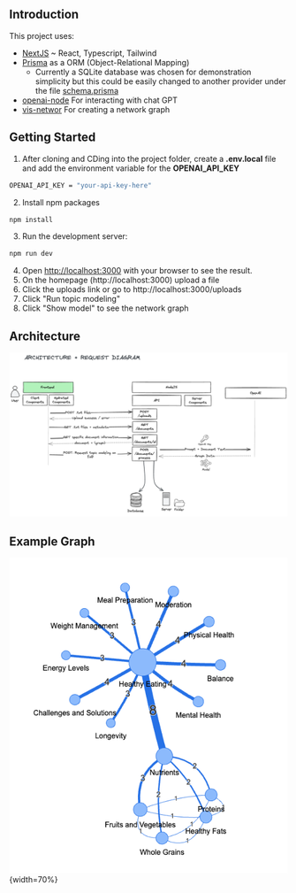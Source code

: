 ## Introduction

This project uses:

- [NextJS](https://nextjs.org/) ~ React, Typescript, Tailwind
- [Prisma](https://www.prisma.io/orm) as a ORM (Object-Relational Mapping)
  - Currently a SQLite database was chosen for demonstration simplicity but this could be easily changed to another provider under the file [schema.prisma](prisma/schema.prisma)
- [openai-node](https://github.com/openai/openai-node) For interacting with chat GPT
- [vis-networ](https://github.com/visjs/vis-network/) For creating a network graph

## Getting Started

1. After cloning and CDing into the project folder, create a **.env.local** file and add the environment variable for the **OPENAI_API_KEY**

```bash
OPENAI_API_KEY = "your-api-key-here"
```

2. Install npm packages

```bash
npm install
```


3. Run the development server:

```bash
npm run dev
```

4. Open [http://localhost:3000](http://localhost:3000) with your browser to see the result.
5. On the homepage (http://localhost:3000) upload a file
6. Click the uploads link or go to http://localhost:3000/uploads
7. Click "Run topic modeling"
8. Click "Show model" to see the network graph

## Architecture

![Architecture Diagram](/public/llm-topic-modelling.png)

## Example Graph

![Example Graph](/public/example-graph.png){width=70%}
